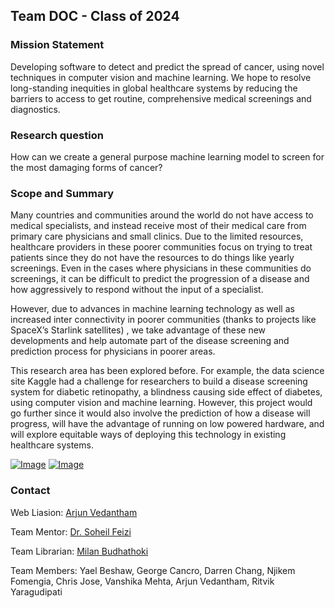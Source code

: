 ## Team DOC - Class of 2024

### Mission Statement

Developing software to detect and predict the spread of cancer, using novel techniques in computer vision and machine learning. We hope to resolve long-standing inequities in global healthcare systems by reducing the barriers to access to get routine, comprehensive medical screenings and diagnostics. 

### Research question

How can we create a general purpose machine learning model to screen for the most damaging forms of cancer? 

### Scope and Summary

Many countries and communities around the world do not have access to medical specialists, and instead receive most of their medical care from primary care physicians and small clinics. Due to the limited resources, healthcare providers in these poorer communities focus on trying to treat patients since they do not have the resources to do things like yearly screenings. Even in the cases where physicians in these communities  do screenings, it can be difficult to predict the progression of a disease and how aggressively to respond without the input of a specialist. 

However, due to advances in machine learning technology as well as increased inter connectivity in poorer communities (thanks to projects like SpaceX’s Starlink satellites) , we take advantage of these new developments and help automate part of the disease screening and prediction process for physicians in poorer areas. 

This research area has been explored before. For example, the data science site Kaggle had a challenge for researchers to build a disease screening system for diabetic retinopathy, a blindness causing side effect of diabetes, using computer vision and machine learning. However, this project would go further since it would also involve the prediction of how a disease will progress, will have the advantage of running on low powered hardware, and will explore equitable ways of deploying this technology in existing healthcare systems. 


[![Image](https://gemstone.umd.edu/sites/default/files/inline-images/g_honors_college%20SMALL_2.png)](https://www.gemstone.umd.edu)
[![Image](https://gemstone.umd.edu/sites/default/files/inline-images/honors-college.png)](https://www.honors.umd.edu)

### Contact

Web Liasion: [Arjun Vedantham](mailto:avedanth@umd.edu)

Team Mentor: [Dr. Soheil Feizi](mailto:sfeizi@cs.umd.edu)

Team Librarian: [Milan Budhathoki](mailto:mb17@umd.edu)

Team Members: Yael Beshaw, George Cancro, Darren Chang, Njikem Fomengia, Chris Jose, Vanshika Mehta, Arjun Vedantham, Ritvik Yaragudipati
